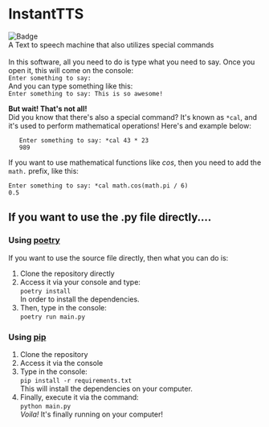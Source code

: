 # InstantTTS
![Badge](https://badgen.net/badge/instanttts/v1.0.0/blue?icon=github) <br>
A Text to speech machine that also utilizes special commands<br><br>
In this software, all you need to do is type what you need to say. Once you open it, this will come on the console: <br>
`Enter something to say: ` <br>
And you can type something like this: <br>
`Enter something to say: This is so awesome!` <br>

**But wait! That's not all!** <br>
Did you know that there's also a special command? It's known as `*cal`, and it's used to perform mathematical operations! Here's and example below: <br>
```
   Enter something to say: *cal 43 * 23
   989
```
If you want to use mathematical functions like _cos_, then you need to add the `math.` prefix, like this: <br>

```
Enter something to say: *cal math.cos(math.pi / 6)
0.5
```
## If you want to use the .py file directly....
### Using [poetry](https://python-poetry.org/)
If you want to use the source file directly, then what you can do is:
1. Clone the repository directly
2. Access it via your console and type: <br>
`poetry install`<br>
In order to install the dependencies.
3. Then, type in the console: <br>
`poetry run main.py`
   
### Using [pip](https://pip.pypa.io/en/stable/)
1. Clone the repository
2. Access it via the console
3. Type in the console: <br>
`pip install -r requirements.txt` <br>
This will install the dependencies on your computer.
4. Finally, execute it via the command: <br>
`python main.py`<br>
*Voila!* It's finally running on your computer!